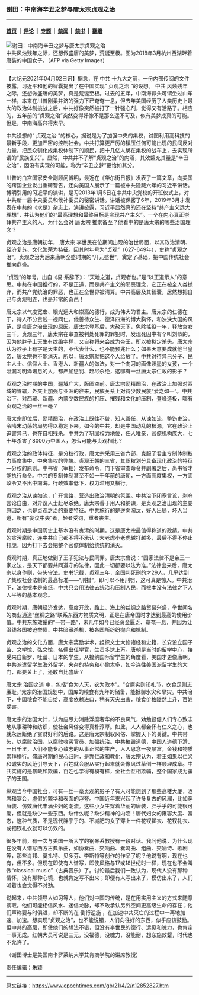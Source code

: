 ### 谢田：中南海辛丑之梦与唐太宗贞观之治

---

#### [首页](../../../..?n12852827) &nbsp;|&nbsp; [评论](../../../../../epoch-comment?n12852827) &nbsp;|&nbsp; [专题](../../../../../epoch-special?n12852827) &nbsp;|&nbsp; [禁闻](../../../../../epoch-news?n12852827) &nbsp;|&nbsp; [禁书](../../../../../books?n12852827) &nbsp;|&nbsp; [翻墙](https://github.com/gfw-breaker/nogfw/blob/master/README.md?n12852827)


<div><img alt="谢田：中南海辛丑之梦与唐太宗贞观之治" class="attachment-djy_600_400 size-djy_600_400 wp-post-image" src="https://i.epochtimes.com/assets/uploads/2021/04/id12852913-Tang-dynasty-ladies-GettyImages-940830794-600x400.jpg"/>
<div class="caption">
 中共风烛残年之际，还想做盛唐的美梦，荒诞至极。图为2018年3月杭州西湖畔着唐装的中国女子。（AFP via Getty Images)
</div></div><hr/><div class="post_content" id="artbody" itemprop="articleBody">
 <!-- article content begin -->
 <p>
  【大纪元2021年04月02日讯】据悉，在
  <ok href="https://www.epochtimes.com/gb/tag/%E4%B8%AD%E5%85%B1.html">
   中共
  </ok>
  十九大之前，一份内部传阅的文件披露，习近平和他的智囊提出了在中国实现“
  <ok href="https://www.epochtimes.com/gb/tag/%E8%B4%9E%E8%A7%82%E4%B9%8B%E6%B2%BB.html">
   贞观之治
  </ok>
  ”的设想。
  <ok href="https://www.epochtimes.com/gb/tag/%E4%B8%AD%E5%85%B1.html">
   中共
  </ok>
  风烛残年之际，还想做盛唐的美梦，真是荒诞至极。过去的五年，中南海寡头可谓坐过山车一样，本来在川普刚柔并济的强力下已奄奄一息，但去年美国经历了人类历史上最大的政治体制挑战之后，中共好像突然被打了一针强心剂，觉得又有活路了。相应的，五年前的“贞观之治”突然变得好像不是那么遥不可及，似有美梦成真的可能。但是，中南海高兴得太早。
 </p>
 <p>
  中共设想的“
  <ok href="https://www.epochtimes.com/gb/tag/%E8%B4%9E%E8%A7%82%E4%B9%8B%E6%B2%BB.html">
   贞观之治
  </ok>
  ”的核心，据说是为了加强中央的集权，试图利用高科技的最新手段，更加严密的控制社会。中共打算更严厉的镇压任何可能出现的民间反对力量，把民众驯化成集权体制下的顺民，把十几亿人绑在集权的战车上，去实现所谓的“民族复兴”。显然，中共并不了解“贞观之治”的内涵，其效颦充其量是“辛丑之治”，因没有实现的可能，称为“辛丑之梦”更恰如其分。
 </p>
 <p>
  川普的白宫国家安全副顾问博明，最近在《华尔街日报》发表了一篇文章，向美国的跨国企业发出重磅警告，还向美国人展示了一篇被中共隐藏六年的习近平讲话。博明引用的习近平的演讲，是习2013年1月5日在中共中央党校的开班仪式上，对中共新一届中央委员和候补委员的秘密讲话。讲话被保密了6年，2019年3月才发表在中共的《求是》杂志上。演讲披露，习近平显然真的还在坚持“共产主义远大理想”，并认为他们的“最高理想和最终目标是实现共产主义”。一个在内心真正崇拜共产主义的人，为什么会对
  <ok href="https://www.epochtimes.com/gb/tag/%E5%94%90%E5%A4%AA%E5%AE%97.html">
   唐太宗
  </ok>
  推崇备至？他看中的是唐太宗的哪些治国理念？
 </p>
 <p>
  贞观之治是唐朝初年，
  <ok href="https://www.epochtimes.com/gb/tag/%E5%94%90%E5%A4%AA%E5%AE%97.html">
   唐太宗
  </ok>
  李世民在位期间出现的治世局面，以其政治清明、经济复苏、文化繁荣为特征。因其时年号为“贞观”（627-649年），史称“贞观之治”。贞观之治为后来唐朝全盛时期的“开元盛世”，奠定了基础，把中国传统社会推向鼎盛。
 </p>
 <p>
  “贞观”的年号，出自《易·系辞下》：“天地之道，贞观者也。”是“以正道示人”的意思。中共在中国推行的，不是正道，而是共产主义的邪恶理念，它正在被全人类抛弃，而共产党统治的罪恶，也正在全世界被清算。中共高层及其智囊，居然想把自己与贞观相连，也是非常的奇芭！
 </p>
 <p>
  唐太宗以气度宽宏、眼光远大和崇高的德行，成为伟大的君主。唐太宗的仁德在于，待人不分贵贱一视同仁。他善待众生、德泽四海的博大胸怀，和泱泱大国的风范，是盛唐之治出现的原因。唐太宗登基后，大赦天下，免除徭役一年，释放宫女三千。贞观三年，唐太宗在审查被判处死罪的罪犯时，发现死囚中有个叫刘恭的，因为他脖子上天生有纹络字样，又自称将来会成为帝王，所以被拟定杀头。唐太宗认为脖子上有字是天生的，不代表什么，也不能预兆什么；如果天意要成就他当皇帝，唐太宗也不能消灭。所以，唐太宗就把这个人给放了。中共对待异己分子、民主人士、信仰人士、香港人、新疆人的做法，对一个向习的画像泼墨的女孩，一个泄漏习明泽讯息的人，都严加惩罚、赶尽杀绝，这哪有一丝唐太宗仁政的影子？
 </p>
 <p>
  贞观之治时期的中国，疆域广大，版图空前。唐太宗励精图治，在政治上加强对西域的管辖，外交上加强与亚洲的往来，民族关系上对待少数民族“爱之如一”。中共治下，对西藏、新疆、内蒙少数民族的打压、摧残和文化的压制，登峰造极，哪有贞观之治的一丝一毫？
 </p>
 <p>
  唐太宗即位后，励精图治，在政治上既往不咎，知人善任，从谏如流，整饬吏治，令隋末动荡的局势得以稳定下来。如今的中共，却是中国动乱的根源，它在政治上迫害异己，也在自相残杀。中共为了巩固权力地位，任人唯亲，官僚机构庞大，七十年杀害了8000万中国人，怎么可能与贞观相比？
 </p>
 <p>
  贞观之治的政体特征，是分权行政，唐太宗采用三省六部，克服了君主专制体制权力高度集中、中央集权的弊端。贞观王朝的三省，其职权划分具备现化政治的特征―分权的原则。中书省（宰相）发布命令，门下省审查命令并副署之后，尚书省才能执行命令。中共的专制体制甚至不如一千年前的唐朝，一方面高度集权，一方面政令又不出中南海。行政效率低下，权力滥用又横行。
 </p>
 <p>
  贞观之治从谏如流，广开言路，营造出政治清明的氛围。中共治下闭塞言论，剥夺言论自由，对异议人士赶尽杀绝。唐太宗善于用人和纳谏，是贞观之治出现的主要原因之，也是贞观之治的重要特征。中共施行的是逆向淘汰，好人出局，坏人当道，所有“妄议中央”者，轻者受罚，重者丧生。
 </p>
 <p>
  贞观时期是中国历史上基本没有贪污的时期，这是唐太宗最值得称道的政绩。中共的贪污腐败，连中共自己都不得不承认；大老虎小老虎越打越多，最后不得不停止打虎，因为打下去会把整个官僚体制给统统的消灭。
 </p>
 <p>
  贞观时期，真正地做到了王子犯法与民同罪。唐太宗曾说：“国家法律不是帝王一家之法，是天下都要共同遵守的法律，因此一切都要以法为准。”法律出来后，唐太宗以身作则，带头守法。史书记载，贞观三年，全国判死刑的才29人，几乎达到了集权社会法制的最高标准——“刑措”，即可以不用刑罚，这可真是惊人。中共治下，法律根本是废纸，中共只会用法律去统治和压制人民，而根本没有法律之下人人平等的基本观念。
 </p>
 <p>
  贞观时期，唐朝经济发达，高度开放，路上、海上的丝绸之路贸易兴盛，举世闻名的商业通道“丝绸之路”联系东西方物质文明，正是在唐帝国时才达到最高的使用价值。中共东施效颦的“一带一路”，未几年如今已经资金匮乏、奄奄一息，并因为让沿线各国被迫举债、中共暗藏杀机，被各国所纷纷抛弃和抵制。
 </p>
 <p>
  贞观之治的文化方面，唐太宗奖励学术，组织文士大修诸经和史籍，长安设立国子监、文学馆、弘文馆，名儒出任学官，生员多达上万。唐朝是当时的留学中心，接受来自新罗、吐蕃、日本的学生。从接纳国际留学生的角度看，美国才更像唐朝。中共派遣留学生海外留学，夹杂的特务和小偷太多，如今连往美国派留学生的大门，都要关上了，还敢自比盛唐？
 </p>
 <p>
  唐太宗
  <ok href="https://www.epochtimes.com/gb/tag/%E6%B2%BB%E5%9B%BD%E4%B9%8B%E9%81%93.html">
   治国之道
  </ok>
  中，包括“食为人天，农为政本”。“仓廪实则知礼节，衣食足则志廉耻。”太宗的治国规划中，国库的粮食有九年的储备，能抵御水灾和旱灾。中共治下，中国粮食不能自给，高度依赖进口，稍有天灾虫害，粮食价格陡然上升，百姓受害。
 </p>
 <p>
  唐太宗的治国大计，认为应尽力消除浮糜奢华的不良风气，劝勉督促人们专心致志地从事耕种和纺织，使社会风俗变得真朴淳厚。如此，人人都会怀有仁义之心，也就永远断绝了贪财好利的后路。这是唐太宗制驭风俗、掌握天下的关键。中共带头，以腐败治国，以腐败收买官员、加强统治。中共摧毁道德，中国人道德下滑、一日千里，人们不能专心致志的从事正常的生产，人人思念一夜暴富，金钱和物质崇拜横行。盛唐时期的民心归附，是靠仁政和教化，唐太宗认为，君王如果以仁义和诚实的风范引导天下，百姓就会服从实行起来就会像风过草倒一样顺理成章。中共实施的是暴政和欺骗，百姓也学得有模有样，全社会互相欺骗，整个国家成为骗子的王国。
 </p>
 <p>
  纵观当今中国社会，可有一丝一毫贞观的影子？有人可能想到了那些高楼大厦，酒席和宴会，虚假的繁华和表面的浮夸。中国近年来兴起了许多复古的风潮，比如穿唐装、仿效唐代丰满少妇的潮流。这些小女生穿着华丽的唐装，胖乎乎的可能很可爱，但就是缺少一些东西。缺什么呢？缺少精神的内涵！唐代妇女的雍容大度、富态，这种气质，不是现代胖乎乎的、不减肥的女子穿上一件花钗翟衣、花钗礼衣、或钿钗礼衣就可以仿效的。
 </p>
 <p>
  很多年前，有一次与美国一所大学的钢琴系教授有一段对话。我问他说，为什么现在没有人谱写西方古典乐曲，如协奏曲、交响曲、奏鸣曲、组曲、交响诗、歌剧等，那些肖邦、莫扎特、贝多芬、李斯特等创作的作品了呢？他说有啊，现在也有，但不多。但现在即使有人谱写，即使风格与17或18世纪时一样，现在也不会叫做“classical music”（古典音乐）了。讨论最后我们一致认为，现代人没有那种情怀，没有那种心境，也就肯定写不出来；即便有人写出来了，模仿出来了，人们听着也会觉得不对劲。
 </p>
 <p>
  说起来，中共领导人如习等人，他们对中国的传统，是在用实用主义的方式来随意摘取。他们可能相信风水、迷信龙脉，却不敢承认另外空间更高级生命的存在；他们声称要与时俱进，却不断的在
  <ok href="https://www.epochtimes.com/gb/tag/%E5%80%92%E8%A1%8C%E9%80%86%E6%96%BD.html">
   倒行逆施
  </ok>
  ，在加速中共灭亡的过程中一再地加速、加速。想实现“贞观之治”，也不能说错，人们向往好的东西，似乎应该鼓励。但中共的高层，即使他们的想法不错，但没有李世民的德行、远见和魄力，也肯定一事无成。红朝大员可说是三无，没福德，没魄力，没能耐，想东施效颦，时代也不允许了。
 </p>
 <p>
  （谢田博士是美国南卡罗莱纳大学艾肯商学院的讲席教授）
 </p>
 <p>
  责任编辑：朱颖
 </p>
 <!-- article content end -->
 <div id="below_article_ad">
 </div>
</div>


---

原文链接：https://www.epochtimes.com/gb/21/4/2/n12852827.htm